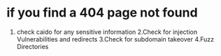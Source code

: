 # if you find a 404 page not found
1. check caido for any sensitive information
2.Check for injection Vulnerabilities and redirects
3.Check for subdomain takeover
4.Fuzz Directories

